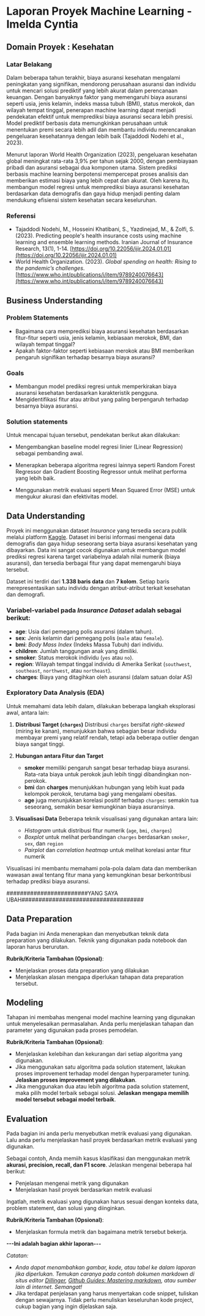 # Laporan Proyek Machine Learning - Imelda Cyntia

## Domain Proyek : Kesehatan

### Latar Belakang

Dalam beberapa tahun terakhir, biaya asuransi kesehatan mengalami peningkatan yang signifikan, mendorong perusahaan asuransi dan individu untuk mencari solusi prediktif yang lebih akurat dalam perencanaan keuangan. Dengan banyaknya faktor yang memengaruhi biaya asuransi seperti usia, jenis kelamin, indeks massa tubuh (BMI), status merokok, dan wilayah tempat tinggal, penerapan machine learning dapat menjadi pendekatan efektif untuk memprediksi biaya asuransi secara lebih presisi. Model prediktif berbasis data memungkinkan perusahaan untuk menentukan premi secara lebih adil dan membantu individu merencanakan pengeluaran kesehatannya dengan lebih baik (Tajaddodi Nodehi et al., 2023).

Menurut laporan World Health Organization (2023), pengeluaran kesehatan global meningkat rata-rata 3,9% per tahun sejak 2000, dengan pembiayaan pribadi dan asuransi sebagai dua komponen utama. Sistem prediksi berbasis machine learning berpotensi mempercepat proses analisis dan memberikan estimasi biaya yang lebih cepat dan akurat. Oleh karena itu, membangun model regresi untuk memprediksi biaya asuransi kesehatan berdasarkan data demografis dan gaya hidup menjadi penting dalam mendukung efisiensi sistem kesehatan secara keseluruhan.

### Referensi

- Tajaddodi Nodehi, M., Hosseini Khatibani, S., Yazdinejad, M., & Zolfi, S. (2023). Predicting people's health insurance costs using machine learning and ensemble learning methods. Iranian Journal of Insurance Research, 13(1), 1-14. [https://doi.org/10.22056/ijir.2024.01.01](https://doi.org/10.22056/ijir.2024.01.01)
- World Health Organization. (2023). _Global spending on health: Rising to the pandemic’s challenges_. [https://www.who.int/publications/i/item/9789240076643](https://www.who.int/publications/i/item/9789240076643)

## Business Understanding

### Problem Statements

- Bagaimana cara memprediksi biaya asuransi kesehatan berdasarkan fitur-fitur seperti usia, jenis kelamin, kebiasaan merokok, BMI, dan wilayah tempat tinggal?
- Apakah faktor-faktor seperti kebiasaan merokok atau BMI memberikan pengaruh signifikan terhadap besarnya biaya asuransi?

### Goals

- Membangun model prediksi regresi untuk memperkirakan biaya asuransi kesehatan berdasarkan karakteristik pengguna.
- Mengidentifikasi fitur atau atribut yang paling berpengaruh terhadap besarnya biaya asuransi.

### Solution statements

Untuk mencapai tujuan tersebut, pendekatan berikut akan dilakukan:

- Mengembangkan baseline model regresi linier (Linear Regression) sebagai pembanding awal.

- Menerapkan beberapa algoritma regresi lainnya seperti Random Forest Regressor dan Gradient Boosting Regressor untuk melihat performa yang lebih baik.

- Menggunakan metrik evaluasi seperti Mean Squared Error (MSE) untuk mengukur akurasi dan efektivitas model.

## Data Understanding

Proyek ini menggunakan dataset _Insurance_ yang tersedia secara publik melalui platform [Kaggle](https://www.kaggle.com/datasets/mirichoi0218/insurance). Dataset ini berisi informasi mengenai data demografis dan gaya hidup seseorang serta biaya asuransi kesehatan yang dibayarkan. Data ini sangat cocok digunakan untuk membangun model prediksi regresi karena target variabelnya adalah nilai numerik (biaya asuransi), dan tersedia berbagai fitur yang dapat memengaruhi biaya tersebut.

Dataset ini terdiri dari **1.338 baris data** dan **7 kolom**. Setiap baris merepresentasikan satu individu dengan atribut-atribut terkait kesehatan dan demografi.

### Variabel-variabel pada _Insurance Dataset_ adalah sebagai berikut:

- **age**: Usia dari pemegang polis asuransi (dalam tahun).
- **sex**: Jenis kelamin dari pemegang polis (`male` atau `female`).
- **bmi**: _Body Mass Index_ (Indeks Massa Tubuh) dari individu.
- **children**: Jumlah tanggungan anak yang dimiliki.
- **smoker**: Status merokok individu (`yes` atau `no`).
- **region**: Wilayah tempat tinggal individu di Amerika Serikat (`southwest`, `southeast`, `northwest`, atau `northeast`).
- **charges**: Biaya yang ditagihkan oleh asuransi (dalam satuan dolar AS)

### Exploratory Data Analysis (EDA)

Untuk memahami data lebih dalam, dilakukan beberapa langkah eksplorasi awal, antara lain:

1. **Distribusi Target (`charges`)**
   Distribusi `charges` bersifat _right-skewed_ (miring ke kanan), menunjukkan bahwa sebagian besar individu membayar premi yang relatif rendah, tetapi ada beberapa outlier dengan biaya sangat tinggi.

2. **Hubungan antara Fitur dan Target**

   - **smoker** memiliki pengaruh sangat besar terhadap biaya asuransi. Rata-rata biaya untuk perokok jauh lebih tinggi dibandingkan non-perokok.
   - **bmi** dan **charges** menunjukkan hubungan yang lebih kuat pada kelompok perokok, terutama bagi yang mengalami obesitas.
   - **age** juga menunjukkan korelasi positif terhadap `charges`: semakin tua seseorang, semakin besar kemungkinan biaya asuransinya.

3. **Visualisasi Data**
   Beberapa teknik visualisasi yang digunakan antara lain:

   - _Histogram_ untuk distribusi fitur numerik (`age`, `bmi`, `charges`)
   - _Boxplot_ untuk melihat perbandingan `charges` berdasarkan `smoker`, `sex`, dan `region`
   - _Pairplot_ dan _correlation heatmap_ untuk melihat korelasi antar fitur numerik

Visualisasi ini membantu memahami pola-pola dalam data dan memberikan wawasan awal tentang fitur mana yang kemungkinan besar berkontribusi terhadap prediksi biaya asuransi.

########################YANG SAYA UBAH####################################

## Data Preparation

Pada bagian ini Anda menerapkan dan menyebutkan teknik data preparation yang dilakukan. Teknik yang digunakan pada notebook dan laporan harus berurutan.

**Rubrik/Kriteria Tambahan (Opsional)**:

- Menjelaskan proses data preparation yang dilakukan
- Menjelaskan alasan mengapa diperlukan tahapan data preparation tersebut.

## Modeling

Tahapan ini membahas mengenai model machine learning yang digunakan untuk menyelesaikan permasalahan. Anda perlu menjelaskan tahapan dan parameter yang digunakan pada proses pemodelan.

**Rubrik/Kriteria Tambahan (Opsional)**:

- Menjelaskan kelebihan dan kekurangan dari setiap algoritma yang digunakan.
- Jika menggunakan satu algoritma pada solution statement, lakukan proses improvement terhadap model dengan hyperparameter tuning. **Jelaskan proses improvement yang dilakukan**.
- Jika menggunakan dua atau lebih algoritma pada solution statement, maka pilih model terbaik sebagai solusi. **Jelaskan mengapa memilih model tersebut sebagai model terbaik**.

## Evaluation

Pada bagian ini anda perlu menyebutkan metrik evaluasi yang digunakan. Lalu anda perlu menjelaskan hasil proyek berdasarkan metrik evaluasi yang digunakan.

Sebagai contoh, Anda memiih kasus klasifikasi dan menggunakan metrik **akurasi, precision, recall, dan F1 score**. Jelaskan mengenai beberapa hal berikut:

- Penjelasan mengenai metrik yang digunakan
- Menjelaskan hasil proyek berdasarkan metrik evaluasi

Ingatlah, metrik evaluasi yang digunakan harus sesuai dengan konteks data, problem statement, dan solusi yang diinginkan.

**Rubrik/Kriteria Tambahan (Opsional)**:

- Menjelaskan formula metrik dan bagaimana metrik tersebut bekerja.

**---Ini adalah bagian akhir laporan---**

_Catatan:_

- _Anda dapat menambahkan gambar, kode, atau tabel ke dalam laporan jika diperlukan. Temukan caranya pada contoh dokumen markdown di situs editor [Dillinger](https://dillinger.io/), [Github Guides: Mastering markdown](https://guides.github.com/features/mastering-markdown/), atau sumber lain di internet. Semangat!_
- Jika terdapat penjelasan yang harus menyertakan code snippet, tuliskan dengan sewajarnya. Tidak perlu menuliskan keseluruhan kode project, cukup bagian yang ingin dijelaskan saja.
